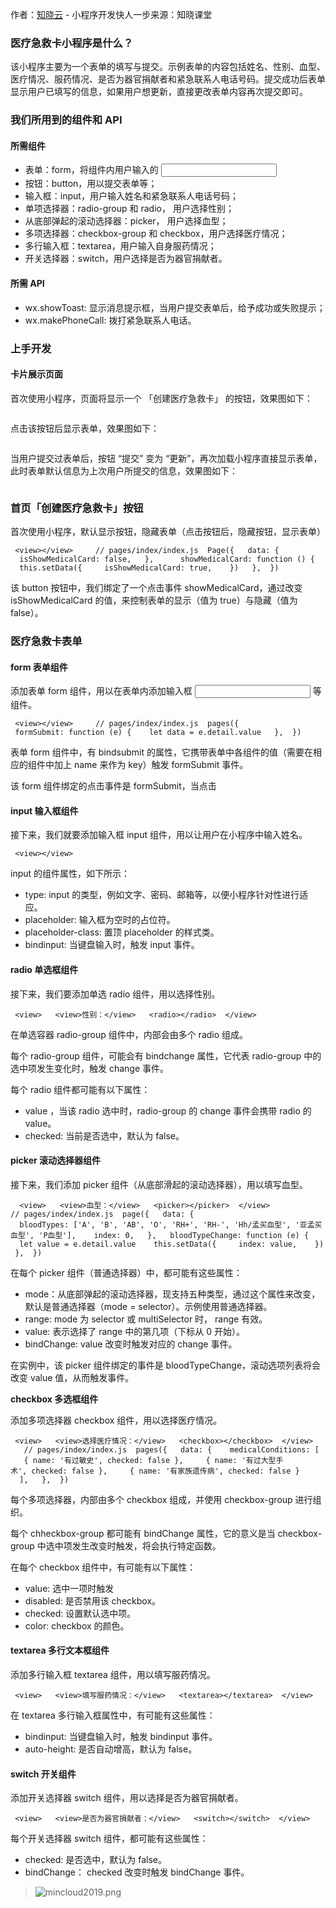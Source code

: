 

作者：[知晓云](https://cloud.minapp.com/?utm_sourcesegmentfault&utm_mediumarticle_footer&utm_term) - 小程序开发快人一步来源：知晓课堂

### 医疗急救卡小程序是什么？

该小程序主要为一个表单的填写与提交。示例表单的内容包括姓名、性别、血型、医疗情况、服药情况、是否为器官捐献者和紧急联系人电话号码。提交成功后表单显示用户已填写的信息，如果用户想更新，直接更改表单内容再次提交即可。

### 我们所用到的组件和 API

#### 所需组件

*  表单：form，将组件内用户输入的 <input/> <switch></switch>
*  按钮：button，用以提交表单等；
*  输入框：input，用户输入姓名和紧急联系人电话号码；
*  单项选择器：radio-group 和 radio， 用户选择性别；
*  从底部弹起的滚动选择器：picker， 用户选择血型；
*  多项选择器：checkbox-group 和 checkbox，用户选择医疗情况；
*  多行输入框：textarea，用户输入自身服药情况；
*  开关选择器：switch，用户选择是否为器官捐献者。

#### 所需 API

*  wx.showToast: 显示消息提示框，当用户提交表单后，给予成功或失败提示；
*  wx.makePhoneCall: 拨打紧急联系人电话。

### 上手开发

#### 卡片展示页面

首次使用小程序，页面将显示一个 「创建医疗急救卡」 的按钮，效果图如下：

<img referrerpolicy="no-referrer" data-src="/img/remote/1460000021723193" src="https://cdn.segmentfault.com/v-5e154194/global/img/squares.svg" alt title>

点击该按钮后显示表单，效果图如下：

<img referrerpolicy="no-referrer" data-src="/img/remote/1460000021723192" src="https://cdn.segmentfault.com/v-5e154194/global/img/squares.svg" alt title>

当用户提交过表单后，按钮 “提交” 变为 “更新”，再次加载小程序直接显示表单，此时表单默认信息为上次用户所提交的信息，效果图如下：

<img referrerpolicy="no-referrer" data-src="/img/remote/1460000021723194" src="https://cdn.segmentfault.com/v-5e154194/global/img/squares.svg" alt title>

### 首页「创建医疗急救卡」按钮

首次使用小程序，默认显示按钮，隐藏表单（点击按钮后，隐藏按钮，显示表单）

`  <view></view>     // pages/index/index.js  Page({   data: {    isShowMedicalCard: false,   },      showMedicalCard: function () {    this.setData({     isShowMedicalCard: true,    })   },  })  `

该 button 按钮中，我们绑定了一个点击事件 showMedicalCard，通过改变 isShowMedicalCard 的值，来控制表单的显示（值为 true）与隐藏（值为 false）。

### 医疗急救卡表单

#### form 表单组件

添加表单 form 组件，用以在表单内添加输入框 <input/> 等组件。

`  <view></view>     // pages/index/index.js  pages({   formSubmit: function (e) {    let data = e.detail.value   },  })  `

表单 form 组件中，有 bindsubmit 的属性，它携带表单中各组件的值（需要在相应的组件中加上 name 来作为 key）触发 formSubmit 事件。

该 form 组件绑定的点击事件是 formSubmit，当点击 

#### input 输入框组件

接下来，我们就要添加输入框 input 组件，用以让用户在小程序中输入姓名。

`  <view></view> `

input 的组件属性，如下所示：

*  type: input 的类型，例如文字、密码、邮箱等，以便小程序针对性进行适应。
*  placeholder: 输入框为空时的占位符。
*  placeholder-class: 置顶 placeholder 的样式类。
*  bindinput: 当键盘输入时，触发 input 事件。

#### radio 单选框组件

接下来，我们要添加单选 radio 组件，用以选择性别。

`  <view>   <view>性别：</view>   <radio></radio>  </view> ` 

在单选容器 radio-group 组件中，内部会由多个 radio 组成。

每个 radio-group 组件，可能会有 bindchange 属性，它代表 radio-group 中的选中项发生变化时，触发 change 事件。

每个 radio 组件都可能有以下属性：

*  value ，当该 radio 选中时，radio-group 的 change 事件会携带 radio 的 value。
*  checked: 当前是否选中，默认为 false。

#### picker 滚动选择器组件

接下来，我们添加 picker 组件（从底部滑起的滚动选择器），用以填写血型。

`  <view>   <view>血型：</view>   <picker></picker>  </view>     // pages/index/index.js  page({   data: {    bloodTypes: ['A', 'B', 'AB', 'O', 'RH+', 'RH-', 'Hh/孟买血型', '亚孟买血型', 'P血型'],    index: 0,   },   bloodTypeChange: function (e) {    let value = e.detail.value    this.setData({     index: value,    })   },  })`  

在每个 picker 组件（普通选择器）中，都可能有这些属性：

*  mode：从底部弹起的滚动选择器，现支持五种类型，通过这个属性来改变，默认是普通选择器（mode = selector）。示例使用普通选择器。
*  range: mode 为 selector 或 multiSelector 时， range 有效。
*  value: 表示选择了 range 中的第几项（下标从 0 开始）。
*  bindChange: value 改变时触发对应的 change 事件。

在实例中，该 picker 组件绑定的事件是 bloodTypeChange，滚动选项列表将会改变 value 值，从而触发事件。

**checkbox 多选框组件**

添加多项选择器 checkbox 组件，用以选择医疗情况。

`  <view>   <view>选择医疗情况：</view>   <checkbox></checkbox>  </view>     // pages/index/index.js  pages({   data: {    medicalConditions: [     { name: '有过敏史', checked: false },     { name: '有过大型手术', checked: false },     { name: '有家族遗传病', checked: false }    ],   },  }) ` 

每个多项选择器，内部由多个 checkbox 组成，并使用 checkbox-group 进行组织。

每个 chheckbox-group 都可能有 bindChange 属性，它的意义是当 checkbox-group 中选中项发生改变时触发，将会执行特定函数。

在每个 checkbox 组件中，有可能有以下属性：

*  value: 选中一项时触发 <checkbox></checkbox>
*  disabled: 是否禁用该 checkbox。
*  checked: 设置默认选中项。
*  color: checkbox 的颜色。

#### textarea 多行文本框组件

添加多行输入框 textarea 组件，用以填写服药情况。

`  <view>   <view>填写服药情况：</view>   <textarea></textarea>  </view> ` 

在 textarea 多行输入框属性中，有可能有这些属性：

*  bindinput: 当键盘输入时，触发 bindinput 事件。
*  auto-height: 是否自动增高，默认为 false。

#### switch 开关组件

添加开关选择器 switch 组件，用以选择是否为器官捐献者。

`  <view>   <view>是否为器官捐献者：</view>   <switch></switch>  </view>  `

每个开关选择器 switch 组件，都可能有这些属性：

*  checked: 是否选中，默认为 false。
*  bindChange： checked 改变时触发 bindChange 事件。


>
>
><img referrerpolicy="no-referrer" data-src="/img/bVbBf8L" src="https://cdn.segmentfault.com/v-5e154194/global/img/squares.svg" alt="mincloud2019.png" title="mincloud2019.png">
